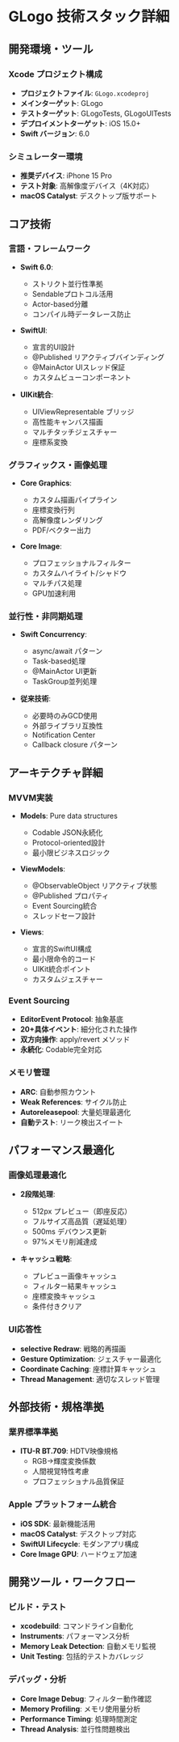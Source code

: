 # GLogo 技術スタック詳細

## 開発環境・ツール

### Xcode プロジェクト構成
- **プロジェクトファイル**: `GLogo.xcodeproj`
- **メインターゲット**: GLogo
- **テストターゲット**: GLogoTests, GLogoUITests  
- **デプロイメントターゲット**: iOS 15.0+
- **Swift バージョン**: 6.0

### シミュレーター環境
- **推奨デバイス**: iPhone 15 Pro
- **テスト対象**: 高解像度デバイス（4K対応）
- **macOS Catalyst**: デスクトップ版サポート

## コア技術

### 言語・フレームワーク
- **Swift 6.0**: 
  - ストリクト並行性準拠
  - Sendableプロトコル活用
  - Actor-based分離
  - コンパイル時データレース防止

- **SwiftUI**:
  - 宣言的UI設計
  - @Published リアクティブバインディング
  - @MainActor UIスレッド保証
  - カスタムビューコンポーネント

- **UIKit統合**:
  - UIViewRepresentable ブリッジ
  - 高性能キャンバス描画
  - マルチタッチジェスチャー
  - 座標系変換

### グラフィックス・画像処理
- **Core Graphics**:
  - カスタム描画パイプライン
  - 座標変換行列
  - 高解像度レンダリング
  - PDF/ベクター出力

- **Core Image**:
  - プロフェッショナルフィルター
  - カスタムハイライト/シャドウ
  - マルチパス処理
  - GPU加速利用

### 並行性・非同期処理
- **Swift Concurrency**:
  - async/await パターン
  - Task-based処理
  - @MainActor UI更新
  - TaskGroup並列処理

- **従来技術**:
  - 必要時のみGCD使用
  - 外部ライブラリ互換性
  - Notification Center
  - Callback closure パターン

## アーキテクチャ詳細

### MVVM実装
- **Models**: Pure data structures
  - Codable JSON永続化
  - Protocol-oriented設計
  - 最小限ビジネスロジック

- **ViewModels**: 
  - @ObservableObject リアクティブ状態
  - @Published プロパティ
  - Event Sourcing統合
  - スレッドセーフ設計

- **Views**:
  - 宣言的SwiftUI構成
  - 最小限命令的コード
  - UIKit統合ポイント
  - カスタムジェスチャー

### Event Sourcing
- **EditorEvent Protocol**: 抽象基底
- **20+具体イベント**: 細分化された操作
- **双方向操作**: apply/revert メソッド
- **永続化**: Codable完全対応

### メモリ管理
- **ARC**: 自動参照カウント
- **Weak References**: サイクル防止
- **Autoreleasepool**: 大量処理最適化
- **自動テスト**: リーク検出スイート

## パフォーマンス最適化

### 画像処理最適化
- **2段階処理**:
  - 512px プレビュー（即座反応）
  - フルサイズ高品質（遅延処理）
  - 500ms デバウンス更新
  - 97%メモリ削減達成

- **キャッシュ戦略**:
  - プレビュー画像キャッシュ
  - フィルター結果キャッシュ
  - 座標変換キャッシュ
  - 条件付きクリア

### UI応答性
- **selective Redraw**: 戦略的再描画
- **Gesture Optimization**: ジェスチャー最適化
- **Coordinate Caching**: 座標計算キャッシュ
- **Thread Management**: 適切なスレッド管理

## 外部技術・規格準拠

### 業界標準準拠
- **ITU-R BT.709**: HDTV映像規格
  - RGB→輝度変換係数
  - 人間視覚特性考慮
  - プロフェッショナル品質保証

### Apple プラットフォーム統合
- **iOS SDK**: 最新機能活用
- **macOS Catalyst**: デスクトップ対応
- **SwiftUI Lifecycle**: モダンアプリ構成
- **Core Image GPU**: ハードウェア加速

## 開発ツール・ワークフロー

### ビルド・テスト
- **xcodebuild**: コマンドライン自動化
- **Instruments**: パフォーマンス分析
- **Memory Leak Detection**: 自動メモリ監視
- **Unit Testing**: 包括的テストカバレッジ

### デバッグ・分析
- **Core Image Debug**: フィルター動作確認
- **Memory Profiling**: メモリ使用量分析
- **Performance Timing**: 処理時間測定
- **Thread Analysis**: 並行性問題検出